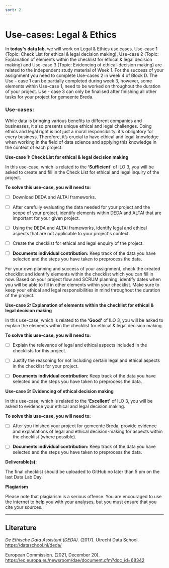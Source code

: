 ```yaml
---
sort: 2
---
```


# __Use-cases: Legal & Ethics__

In **today's data lab**, we will work on Legal & Ethics use cases. Use-case 1 (Topic: Check List for ethical & legal decision making), Use-case 2 (Topic: Explanation of elements within the checklist for ethical & legal decision making) and Use-case 3 (Topic: Evidencing of ethical-decision making) are related to the independent study material of Week 1. For the success of your assignment you need to complete Use-cases 2 in week 4 of Block D. The Use - case 1 can be partially completed during week 3, however, some elements within Use-case 1, need to be worked on throughout the duration of your project.
Use - case 3 can only be finalised after finishing all other tasks for your project for gemeente Breda. 

### Use-cases: 

While data is bringing various benefits to different companies and businesses, it also presents unique ethical and legal challenges. Doing ethics and legal right is not just a moral responsibility: it's obligatory for every business. Therefore, it’s crucial to have ethical and legal knowledge when working in the field of data science and applying this knowledge in the context of each project. 

__Use-case 1:  Check List for ethical & legal decision making__

In this use-case, which is related to the __‘Sufficient'__ of ILO 3, you will be asked to create and fill in the Check List for ethical and legal inquiry of the project.

__To solve this use-case, you will need to:__ 

- [ ] Download DEDA and ALTAI frameworks.

- [ ] After carefully evaluating the data needed for your project and the scope of your project, identify elements within DEDA and ALTAI that are important for your given project.

- [ ] Using the DEDA and ALTAI frameworks, identify legal and ethical aspects that are not applicable to your project's context.

- [ ] Create the checklist for ethical and legal enquiry of the project.

- [ ] __Documents individual contribution:__ Keep track of the data you have selected and the steps you have taken to preprocess the data.

 For your own planning and success of your assignment, check the created checklist and identify elements within the checklist which you can fill in now. Based on your project flow and SCRUM planning, identify dates when you will be able to fill in other elements within your checklist. Make sure to keep your ethical and legal responsibilities in mind throughout the duration of the project.

__Use-case 2: Explanation of elements within the checklist for ethical & legal decision making__

In this use-case, which is related to the __‘Good'__ of ILO 3, you will be asked to explain the elements within the checklist for ethical & legal decision making.

__To solve this use-case, you will need to:__ 

- [ ] Explain the relevance of legal and ethical aspects included in the checklists for this project.

- [ ] Justify the reasoning for not including certain legal and ethical aspects in the checklist for your project.

- [ ] __Documents individual contribution:__ Keep track of the data you have selected and the steps you have taken to preprocess the data.

__Use-case 3: Evidencing of ethical decision making__

In this use-case, which is related to the __‘Excellent'__ of ILO 3, you will be asked to evidence your ethical and legal decision making.

__To solve this use-case, you will need to:__ 

- [ ] After you finished your project for gemeente Breda, provide evidence and explanations of legal and ethical decision-making for aspects within the checklist (where possible).

- [ ] __Documents individual contribution:__ Keep track of the data you have selected and the steps you have taken to preprocess the data.


__Deliverable(s):__

The final checklist should be uploaded to GitHub no later than 5 pm on the last Data Lab Day.

__Plagiarism__

Please note that plagiarism is a serious offense. You are encouraged to use the internet to help you with your analyses, but you must ensure that you cite your sources. 

***

## __Literature__

*De Ethische Data Assistent (DEDA).* (2017). Utrecht Data School. https://dataschool.nl/deda/

European Commission. (2021, December 20). https://ec.europa.eu/newsroom/dae/document.cfm?doc_id=68342
